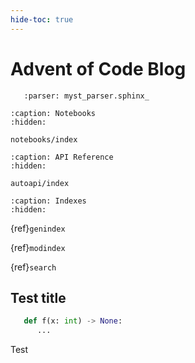 ```yaml
---
hide-toc: true
---
```


# Advent of Code Blog

```{include} ../../README.md
   :parser: myst_parser.sphinx_
```

```{toctree}
:caption: Notebooks
:hidden:

notebooks/index
```

```{toctree}
:caption: API Reference
:hidden:

autoapi/index
```

```{toctree}
:caption: Indexes
:hidden:

```

{ref}`genindex`

{ref}`modindex`

{ref}`search`

## Test title

```python
   def f(x: int) -> None:
      ...
```

Test
